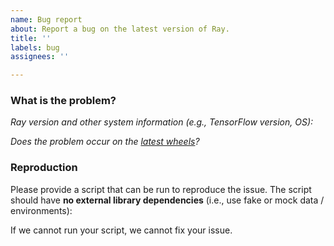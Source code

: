 ```yaml
---
name: Bug report
about: Report a bug on the latest version of Ray.
title: ''
labels: bug
assignees: ''

---
```


<!--Please include [tune], [rllib], [autoscaler] etc. in the issue title if relevant-->

### What is the problem?

*Ray version and other system information (e.g., TensorFlow version, OS):*

*Does the problem occur on the [latest wheels](https://ray.readthedocs.io/en/latest/installation.html)?*



### Reproduction
Please provide a script that can be run to reproduce the issue. The script should have **no external library dependencies** (i.e., use fake or mock data / environments):

If we cannot run your script, we cannot fix your issue.
